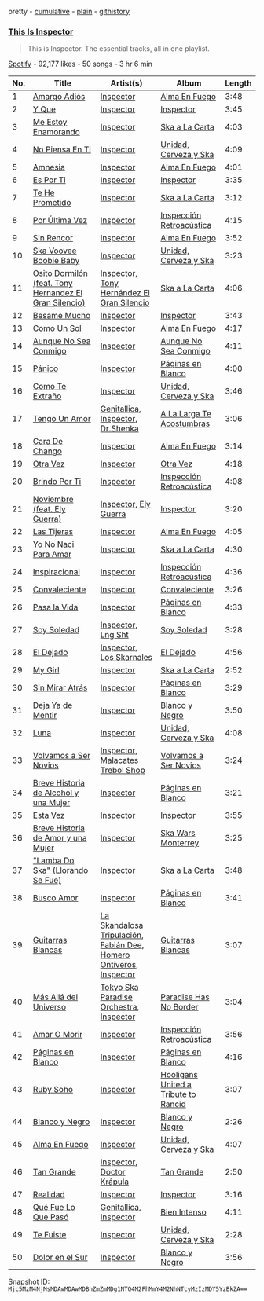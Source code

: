 pretty - [cumulative](/playlists/cumulative/37i9dQZF1DZ06evO2P0QCc.md) - [plain](/playlists/plain/37i9dQZF1DZ06evO2P0QCc) - [githistory](https://github.githistory.xyz/mackorone/spotify-playlist-archive/blob/main/playlists/plain/37i9dQZF1DZ06evO2P0QCc)

### [This Is Inspector](https://open.spotify.com/playlist/37i9dQZF1DZ06evO2P0QCc)

> This is Inspector\. The essential tracks, all in one playlist.

[Spotify](https://open.spotify.com/user/spotify) - 92,177 likes - 50 songs - 3 hr 6 min

| No. | Title | Artist(s) | Album | Length |
|---|---|---|---|---|
| 1 | [Amargo Adiós](https://open.spotify.com/track/0zCOT028cU3DeCqN1G18wE) | [Inspector](https://open.spotify.com/artist/4OiCK9NnTWhakDIG57uBUA) | [Alma En Fuego](https://open.spotify.com/album/6xwImhyXk9H1xYsccwKPIk) | 3:48 |
| 2 | [Y Que](https://open.spotify.com/track/5YRhQ7h8w2cMCY2teyjax6) | [Inspector](https://open.spotify.com/artist/4OiCK9NnTWhakDIG57uBUA) | [Inspector](https://open.spotify.com/album/3q5bV5Fq3XEzbW5a0mAfcB) | 3:45 |
| 3 | [Me Estoy Enamorando](https://open.spotify.com/track/0CYoeBgcZEPjiRhwtxGDTR) | [Inspector](https://open.spotify.com/artist/4OiCK9NnTWhakDIG57uBUA) | [Ska a La Carta](https://open.spotify.com/album/2h8m3JO1mo6Kew8UEQDtPd) | 4:03 |
| 4 | [No Piensa En Ti](https://open.spotify.com/track/6zc3skkzxwCJXVywiv7JvM) | [Inspector](https://open.spotify.com/artist/4OiCK9NnTWhakDIG57uBUA) | [Unidad, Cerveza y Ska](https://open.spotify.com/album/54LTjGhFJR2kn8gqlQTgGd) | 4:09 |
| 5 | [Amnesia](https://open.spotify.com/track/41xb9U5PEsvZYLKFW50xCZ) | [Inspector](https://open.spotify.com/artist/4OiCK9NnTWhakDIG57uBUA) | [Alma En Fuego](https://open.spotify.com/album/6xwImhyXk9H1xYsccwKPIk) | 4:01 |
| 6 | [Es Por Ti](https://open.spotify.com/track/3UYYwbchCP47jl2Q9tAhMc) | [Inspector](https://open.spotify.com/artist/4OiCK9NnTWhakDIG57uBUA) | [Inspector](https://open.spotify.com/album/3q5bV5Fq3XEzbW5a0mAfcB) | 3:35 |
| 7 | [Te He Prometido](https://open.spotify.com/track/4iyecQDmyi2VmscbQVeabb) | [Inspector](https://open.spotify.com/artist/4OiCK9NnTWhakDIG57uBUA) | [Ska a La Carta](https://open.spotify.com/album/2h8m3JO1mo6Kew8UEQDtPd) | 3:12 |
| 8 | [Por Última Vez](https://open.spotify.com/track/1xTnxlhuya4HVoF7vjqZPu) | [Inspector](https://open.spotify.com/artist/4OiCK9NnTWhakDIG57uBUA) | [Inspección Retroacústica](https://open.spotify.com/album/6BPO85IdQxuZ1TtoiM7ysk) | 4:15 |
| 9 | [Sin Rencor](https://open.spotify.com/track/5XlcdeVwKUz0iZhPQTeh0c) | [Inspector](https://open.spotify.com/artist/4OiCK9NnTWhakDIG57uBUA) | [Alma En Fuego](https://open.spotify.com/album/6xwImhyXk9H1xYsccwKPIk) | 3:52 |
| 10 | [Ska Voovee Boobie Baby](https://open.spotify.com/track/5Eq47jirNdRQFGilmUJMVe) | [Inspector](https://open.spotify.com/artist/4OiCK9NnTWhakDIG57uBUA) | [Unidad, Cerveza y Ska](https://open.spotify.com/album/54LTjGhFJR2kn8gqlQTgGd) | 3:23 |
| 11 | [Osito Dormilón \(feat\. Tony Hernandez El Gran Silencio\)](https://open.spotify.com/track/0AisSsUIcNNDPBFUuShQxr) | [Inspector](https://open.spotify.com/artist/4OiCK9NnTWhakDIG57uBUA), [Tony Hernández El Gran Silencio](https://open.spotify.com/artist/2xyRb0bM3w9pGtRVYFjiS6) | [Ska a La Carta](https://open.spotify.com/album/2h8m3JO1mo6Kew8UEQDtPd) | 4:06 |
| 12 | [Besame Mucho](https://open.spotify.com/track/4XMGgtLvkOOfNzS3PNcsvY) | [Inspector](https://open.spotify.com/artist/4OiCK9NnTWhakDIG57uBUA) | [Inspector](https://open.spotify.com/album/3q5bV5Fq3XEzbW5a0mAfcB) | 3:43 |
| 13 | [Como Un Sol](https://open.spotify.com/track/3TDJAqSeDZheVTrPU7Ruui) | [Inspector](https://open.spotify.com/artist/4OiCK9NnTWhakDIG57uBUA) | [Alma En Fuego](https://open.spotify.com/album/6xwImhyXk9H1xYsccwKPIk) | 4:17 |
| 14 | [Aunque No Sea Conmigo](https://open.spotify.com/track/6PpQWsbpTgmI7sk2iivhrK) | [Inspector](https://open.spotify.com/artist/4OiCK9NnTWhakDIG57uBUA) | [Aunque No Sea Conmigo](https://open.spotify.com/album/0SAqqwdLfhwadQIveMQDRG) | 4:11 |
| 15 | [Pánico](https://open.spotify.com/track/3dgYZb17HvfXHL3pmdF4v8) | [Inspector](https://open.spotify.com/artist/4OiCK9NnTWhakDIG57uBUA) | [Páginas en Blanco](https://open.spotify.com/album/5UUTz6uw8xlU6V56pBXW8G) | 4:00 |
| 16 | [Como Te Extraño](https://open.spotify.com/track/0ObAdS3tZTk8rcutC67rlR) | [Inspector](https://open.spotify.com/artist/4OiCK9NnTWhakDIG57uBUA) | [Unidad, Cerveza y Ska](https://open.spotify.com/album/54LTjGhFJR2kn8gqlQTgGd) | 3:46 |
| 17 | [Tengo Un Amor](https://open.spotify.com/track/3HEIbdp1ZmSYEgHBoZfS5c) | [Genitallica](https://open.spotify.com/artist/5Bk3LL5WujH6UG9iqpDaxA), [Inspector](https://open.spotify.com/artist/4OiCK9NnTWhakDIG57uBUA), [Dr.Shenka](https://open.spotify.com/artist/0SIPopELCLWFhd0v52B7S1) | [A La Larga Te Acostumbras](https://open.spotify.com/album/1NJb37v0xlymXsTxxHpd4h) | 3:06 |
| 18 | [Cara De Chango](https://open.spotify.com/track/4lMHkTJe2Kcx4yJXfBaTyj) | [Inspector](https://open.spotify.com/artist/4OiCK9NnTWhakDIG57uBUA) | [Alma En Fuego](https://open.spotify.com/album/6xwImhyXk9H1xYsccwKPIk) | 3:14 |
| 19 | [Otra Vez](https://open.spotify.com/track/0nOtNlhNtInuUptmnjJtUs) | [Inspector](https://open.spotify.com/artist/4OiCK9NnTWhakDIG57uBUA) | [Otra Vez](https://open.spotify.com/album/6Gy4e2sYwQ3VKEW4AkUtXd) | 4:18 |
| 20 | [Brindo Por Ti](https://open.spotify.com/track/6XeuHuEhijEhvt2KXsJGvZ) | [Inspector](https://open.spotify.com/artist/4OiCK9NnTWhakDIG57uBUA) | [Inspección Retroacústica](https://open.spotify.com/album/6BPO85IdQxuZ1TtoiM7ysk) | 4:08 |
| 21 | [Noviembre \(feat\. Ely Guerra\)](https://open.spotify.com/track/1ZZwOa4F545Z0bsirja8iz) | [Inspector](https://open.spotify.com/artist/4OiCK9NnTWhakDIG57uBUA), [Ely Guerra](https://open.spotify.com/artist/1ne2c2YEgt4MmJCJGCsfsZ) | [Inspector](https://open.spotify.com/album/3q5bV5Fq3XEzbW5a0mAfcB) | 3:20 |
| 22 | [Las Tijeras](https://open.spotify.com/track/3Rn0rPrhtQmEJlljjanuc9) | [Inspector](https://open.spotify.com/artist/4OiCK9NnTWhakDIG57uBUA) | [Alma En Fuego](https://open.spotify.com/album/6xwImhyXk9H1xYsccwKPIk) | 4:05 |
| 23 | [Yo No Naci Para Amar](https://open.spotify.com/track/7qQMiNcXYmkx6G3sZ5ljDm) | [Inspector](https://open.spotify.com/artist/4OiCK9NnTWhakDIG57uBUA) | [Ska a La Carta](https://open.spotify.com/album/2h8m3JO1mo6Kew8UEQDtPd) | 4:30 |
| 24 | [Inspiracional](https://open.spotify.com/track/1iPLqMA51oVMzaATZrcZZ1) | [Inspector](https://open.spotify.com/artist/4OiCK9NnTWhakDIG57uBUA) | [Inspección Retroacústica](https://open.spotify.com/album/6BPO85IdQxuZ1TtoiM7ysk) | 4:36 |
| 25 | [Convaleciente](https://open.spotify.com/track/4O0sPAqzasrIPPuDDrlM3r) | [Inspector](https://open.spotify.com/artist/4OiCK9NnTWhakDIG57uBUA) | [Convaleciente](https://open.spotify.com/album/5ugPUCZNcNtYJZuczE83Th) | 3:26 |
| 26 | [Pasa la Vida](https://open.spotify.com/track/4DP3Pl4f2QysGpBvBakrIE) | [Inspector](https://open.spotify.com/artist/4OiCK9NnTWhakDIG57uBUA) | [Páginas en Blanco](https://open.spotify.com/album/5UUTz6uw8xlU6V56pBXW8G) | 4:33 |
| 27 | [Soy Soledad](https://open.spotify.com/track/50QvMSeHtzMjDGhgtWJDsi) | [Inspector](https://open.spotify.com/artist/4OiCK9NnTWhakDIG57uBUA), [Lng Sht](https://open.spotify.com/artist/2q9p1IXueDbcN4de5C9fI2) | [Soy Soledad](https://open.spotify.com/album/1k1MjUF3FtfOKtUKDzF9c8) | 3:28 |
| 28 | [El Dejado](https://open.spotify.com/track/0O9DNo4Mj9hvxuPFnlZhss) | [Inspector](https://open.spotify.com/artist/4OiCK9NnTWhakDIG57uBUA), [Los Skarnales](https://open.spotify.com/artist/0Fs8ncEYnVSmzepxUocr5n) | [El Dejado](https://open.spotify.com/album/3mCVfLCdPULRjC1bAdbatI) | 4:56 |
| 29 | [My Girl](https://open.spotify.com/track/23ZPovMSlcsbHq2aQWQMM2) | [Inspector](https://open.spotify.com/artist/4OiCK9NnTWhakDIG57uBUA) | [Ska a La Carta](https://open.spotify.com/album/2h8m3JO1mo6Kew8UEQDtPd) | 2:52 |
| 30 | [Sin Mirar Atrás](https://open.spotify.com/track/7963PdJLGFUHyc4a0qydqI) | [Inspector](https://open.spotify.com/artist/4OiCK9NnTWhakDIG57uBUA) | [Páginas en Blanco](https://open.spotify.com/album/5UUTz6uw8xlU6V56pBXW8G) | 3:29 |
| 31 | [Deja Ya de Mentir](https://open.spotify.com/track/5BeW91S4Py7rqSAidSp0El) | [Inspector](https://open.spotify.com/artist/4OiCK9NnTWhakDIG57uBUA) | [Blanco y Negro](https://open.spotify.com/album/7qhAkyX27LQoUTrveQmika) | 3:50 |
| 32 | [Luna](https://open.spotify.com/track/0coZWcSFpUwrkimzmiUfVM) | [Inspector](https://open.spotify.com/artist/4OiCK9NnTWhakDIG57uBUA) | [Unidad, Cerveza y Ska](https://open.spotify.com/album/54LTjGhFJR2kn8gqlQTgGd) | 4:08 |
| 33 | [Volvamos a Ser Novios](https://open.spotify.com/track/3VcUB6c9lYk0MB5rntbivZ) | [Inspector](https://open.spotify.com/artist/4OiCK9NnTWhakDIG57uBUA), [Malacates Trebol Shop](https://open.spotify.com/artist/6Nc4k4Y5rX6YgnBsoXGJjG) | [Volvamos a Ser Novios](https://open.spotify.com/album/5JUpBrkVG5JGJInqknOrnM) | 3:24 |
| 34 | [Breve Historia de Alcohol y una Mujer](https://open.spotify.com/track/7tZ55W74vP6fxBZVBp4rxW) | [Inspector](https://open.spotify.com/artist/4OiCK9NnTWhakDIG57uBUA) | [Páginas en Blanco](https://open.spotify.com/album/5UUTz6uw8xlU6V56pBXW8G) | 3:21 |
| 35 | [Esta Vez](https://open.spotify.com/track/0zPQsH6ocbEQoiVU5kEJL8) | [Inspector](https://open.spotify.com/artist/4OiCK9NnTWhakDIG57uBUA) | [Inspector](https://open.spotify.com/album/3q5bV5Fq3XEzbW5a0mAfcB) | 3:55 |
| 36 | [Breve Historia de Amor y una Mujer](https://open.spotify.com/track/2syJSllQmem8RDSSTxLo4W) | [Inspector](https://open.spotify.com/artist/4OiCK9NnTWhakDIG57uBUA) | [Ska Wars Monterrey](https://open.spotify.com/album/4GVKRzrnEk8sVoiow3G51x) | 3:25 |
| 37 | ["Lamba Do Ska" \(Llorando Se Fue\)](https://open.spotify.com/track/6KNGqIRhE44Cf56dvcgi1l) | [Inspector](https://open.spotify.com/artist/4OiCK9NnTWhakDIG57uBUA) | [Ska a La Carta](https://open.spotify.com/album/2h8m3JO1mo6Kew8UEQDtPd) | 3:48 |
| 38 | [Busco Amor](https://open.spotify.com/track/0ampj8vfZj4RiUJviPvVc2) | [Inspector](https://open.spotify.com/artist/4OiCK9NnTWhakDIG57uBUA) | [Páginas en Blanco](https://open.spotify.com/album/5UUTz6uw8xlU6V56pBXW8G) | 3:41 |
| 39 | [Guitarras Blancas](https://open.spotify.com/track/08oC8F2G7gkwfcVRGrOB2U) | [La Skandalosa Tripulación](https://open.spotify.com/artist/3dTtKHXPMLmyevUFZO941G), [Fabián Dee](https://open.spotify.com/artist/0rrBjKAgWYCE9QOe2HWat8), [Homero Ontiveros](https://open.spotify.com/artist/6IIAv1oFfMw5tEjIbcjyFt), [Inspector](https://open.spotify.com/artist/4OiCK9NnTWhakDIG57uBUA) | [Guitarras Blancas](https://open.spotify.com/album/3FQid93WBN205xUSNji4cZ) | 3:07 |
| 40 | [Más Allá del Universo](https://open.spotify.com/track/6HUeXwT3LqfcEVYYc2Z9uv) | [Tokyo Ska Paradise Orchestra](https://open.spotify.com/artist/0UZq6vAHrwGgctvxTzzxYm), [Inspector](https://open.spotify.com/artist/4OiCK9NnTWhakDIG57uBUA) | [Paradise Has No Border](https://open.spotify.com/album/06suiN9OLq2uwkUc44FO1U) | 3:04 |
| 41 | [Amar O Morir](https://open.spotify.com/track/0WGw8hRQjJFwz0fNyrj91A) | [Inspector](https://open.spotify.com/artist/4OiCK9NnTWhakDIG57uBUA) | [Inspección Retroacústica](https://open.spotify.com/album/6BPO85IdQxuZ1TtoiM7ysk) | 3:56 |
| 42 | [Páginas en Blanco](https://open.spotify.com/track/0Te6eXGhdb1dv1qDMTnJm7) | [Inspector](https://open.spotify.com/artist/4OiCK9NnTWhakDIG57uBUA) | [Páginas en Blanco](https://open.spotify.com/album/5UUTz6uw8xlU6V56pBXW8G) | 4:16 |
| 43 | [Ruby Soho](https://open.spotify.com/track/0Dy729ORbIQqwozoVLw4KX) | [Inspector](https://open.spotify.com/artist/4OiCK9NnTWhakDIG57uBUA) | [Hooligans United a Tribute to Rancid](https://open.spotify.com/album/3fNR9RPA8gWdl8DHyEylPv) | 3:07 |
| 44 | [Blanco y Negro](https://open.spotify.com/track/0FqsUf0mLzE7anwGwDiwQA) | [Inspector](https://open.spotify.com/artist/4OiCK9NnTWhakDIG57uBUA) | [Blanco y Negro](https://open.spotify.com/album/7qhAkyX27LQoUTrveQmika) | 2:26 |
| 45 | [Alma En Fuego](https://open.spotify.com/track/5Jk1TpnDH4MzaOg05NMiKO) | [Inspector](https://open.spotify.com/artist/4OiCK9NnTWhakDIG57uBUA) | [Unidad, Cerveza y Ska](https://open.spotify.com/album/54LTjGhFJR2kn8gqlQTgGd) | 4:07 |
| 46 | [Tan Grande](https://open.spotify.com/track/64KFKG9Wb7nY3PFNbTa0Wm) | [Inspector](https://open.spotify.com/artist/4OiCK9NnTWhakDIG57uBUA), [Doctor Krápula](https://open.spotify.com/artist/6qr2W4OfZLCIC7gItc7j0r) | [Tan Grande](https://open.spotify.com/album/3OMP46WlIEONRAwGym5Rcv) | 2:50 |
| 47 | [Realidad](https://open.spotify.com/track/6URADJcjFjOWdDTKcxlknR) | [Inspector](https://open.spotify.com/artist/4OiCK9NnTWhakDIG57uBUA) | [Inspector](https://open.spotify.com/album/3q5bV5Fq3XEzbW5a0mAfcB) | 3:16 |
| 48 | [Qué Fue Lo Que Pasó](https://open.spotify.com/track/2h1ogFO6iO5ulR0gtbvYAC) | [Genitallica](https://open.spotify.com/artist/5Bk3LL5WujH6UG9iqpDaxA), [Inspector](https://open.spotify.com/artist/4OiCK9NnTWhakDIG57uBUA) | [Bien Intenso](https://open.spotify.com/album/6UhtrUzlpNVrUXw5KA07fy) | 4:11 |
| 49 | [Te Fuiste](https://open.spotify.com/track/4PPbyWTRR5L9KonF6jqwOs) | [Inspector](https://open.spotify.com/artist/4OiCK9NnTWhakDIG57uBUA) | [Unidad, Cerveza y Ska](https://open.spotify.com/album/54LTjGhFJR2kn8gqlQTgGd) | 2:28 |
| 50 | [Dolor en el Sur](https://open.spotify.com/track/26G3ejHXZlHm1o2GTaCqUr) | [Inspector](https://open.spotify.com/artist/4OiCK9NnTWhakDIG57uBUA) | [Blanco y Negro](https://open.spotify.com/album/7qhAkyX27LQoUTrveQmika) | 3:56 |

Snapshot ID: `Mjc5MzM4NjMsMDAwMDAwMDBhZmZmMDg1NTQ4M2FhMmY4M2NhNTcyMzIzMDY5YzBkZA==`
